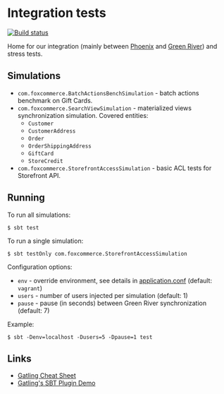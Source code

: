 # Integration tests

[![Build status](https://badge.buildkite.com/492f4c4fd3b69777da73de0d8b8553f1a194d41c0448a677c5.svg)](https://buildkite.com/foxcommerce/integration-tests)

Home for our integration (mainly between [Phoenix](https://github.com/FoxComm/phoenix-scala) and [Green River](https://github.com/FoxComm/green-river)) and stress tests.

## Simulations

* `com.foxcommerce.BatchActionsBenchSimulation` - batch actions benchmark on Gift Cards.
* `com.foxcommerce.SearchViewSimulation` - materialized views synchronization simulation. Covered entities:
    * `Customer`
    * `CustomerAddress`
    * `Order`
    * `OrderShippingAddress`
    * `GiftCard`
    * `StoreCredit`
* `com.foxcommerce.StorefrontAccessSimulation` - basic ACL tests for Storefront API.

## Running

To run all simulations:

    $ sbt test

To run a single simulation:

    $ sbt testOnly com.foxcommerce.StorefrontAccessSimulation

Configuration options:

* `env` - override environment, see details in [application.conf](src/test/resources/application.conf) (default: `vagrant`)
* `users` - number of users injected per simulation (default: 1)
* `pause` - pause (in seconds) between Green River synchronization (default: 7)

Example:

    $ sbt -Denv=localhost -Dusers=5 -Dpause=1 test

## Links

* [Gatling Cheat Sheet](http://gatling.io/#/cheat-sheet/2.1.7)
* [Gatling's SBT Plugin Demo](https://github.com/gatling/gatling-sbt-plugin-demo)
